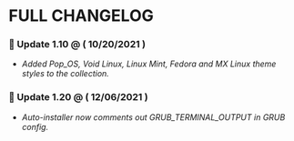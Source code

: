 # FULL CHANGELOG

### 📢 Update 1.10 @ ( 10/20/2021 )
- *Added Pop_OS, Void Linux, Linux Mint, Fedora and MX Linux theme styles to the collection.*

### 📢 Update 1.20 @ ( 12/06/2021 )
- *Auto-installer now comments out GRUB_TERMINAL_OUTPUT in GRUB config.*
